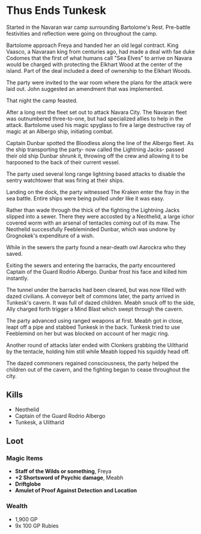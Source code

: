 # Thus Ends Tunkesk

Started in the Navaran war camp surrounding Bartolome's Rest. Pre-battle festivities and reflection were going on throughout the camp. 

Bartolome approach Freya and handed her an old legal contract. King Vaasco, a Navaraan king from centuries ago, had made a deal with fae duke Codomes that the first of what humans call "Sea Elves" to arrive on Navara would be charged with protecting the Elkhart Wood at the center of the island. Part of the deal included a deed of ownership to the Elkhart Woods.

The party were invited to the war room where the plans for the attack were laid out. John suggested an amendment that was implemented.

That night the camp feasted. 

After a long rest the fleet set out to attack Navara City. The Navaran fleet was outnumbered three-to-one, but had specialized allies to help in the attack. Bartolome used his magic spyglass to fire a large destructive ray of magic at an Albergo ship, initiating combat.

Captain Dunbar spotted the Bloodless along the line of the Albergo fleet. As the ship transporting the party- now called the Lightning Jacks- passed their old ship Dunbar shrunk it, throwing off the crew and allowing it to be harpooned to the back of their current vessel. 

The party used several long range lightning based attacks to disable the sentry watchtower that was firing at their ships.

Landing on the dock, the party witnessed The Kraken enter the fray in the sea battle. Entire ships were being pulled under like it was easy. 

Rather than wade through the thick of the fighting the Lightning Jacks slipped into a sewer. There they were accosted by a Neothelid, a large ichor covered worm with an arsenal of tentacles coming out of its maw. The Neothelid successfully Feebleminded Dunbar, which was undone by Grognokek's expenditure of a wish.

While in the sewers the party found a near-death owl Aarockra who they saved.

Exiting the sewers and entering the barracks, the party encountered Captain of the Guard Rodrio Albergo. Dunbar frost his face and killed him instantly.

The tunnel under the barracks had been cleared, but was now filled with dazed civilians. A conveyor belt of commons later, the party arrived in Tunkesk's cavern. It was full of dazed children. Meabh snuck off to the side, Ally charged forth trigger a Mind Blast which swept through the cavern. 

The party advanced using ranged weapons at first. Meabh got in close, leapt off a pipe and stabbed Tunkesk in the back. Tunkesk tried to use Feeblemind on her but was blocked on account of her magic ring.

Another round of attacks later ended with Clonkers grabbing the Uiltharid by the tentacle, holding him still while Meabh lopped his squiddy head off. 

The dazed commoners regained consciousness, the party helped the children out of the cavern, and the fighting began to cease throughout the city.

## Kills

* Neothelid
* Captain of the Guard Rodrio Albergo
* Tunkesk, a Ulitharid

## Loot

### Magic Items

* **Staff of the Wilds or something**, Freya
* **+2 Shortsword of Psychic damage**, Meabh
* **Driftglobe**
* **Amulet of Proof Against Detection and Location**


### Wealth

* 1,900 GP
* 9x 100 GP Rubies
